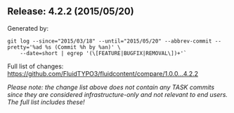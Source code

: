 ## Release: 4.2.2 (2015/05/20)

Generated by:

```
git log --since="2015/03/18" --until="2015/05/20" --abbrev-commit --pretty='%ad %s (Commit %h by %an)' \
    --date=short | egrep '(\[FEATURE|BUGFIX|REMOVAL\])+'`
```

Full list of changes: https://github.com/FluidTYPO3/fluidcontent/compare/1.0.0...4.2.2

*Please note: the change list above does not contain any TASK commits since they are considered 
infrastructure-only and not relevant to end users. The full list includes these!*


